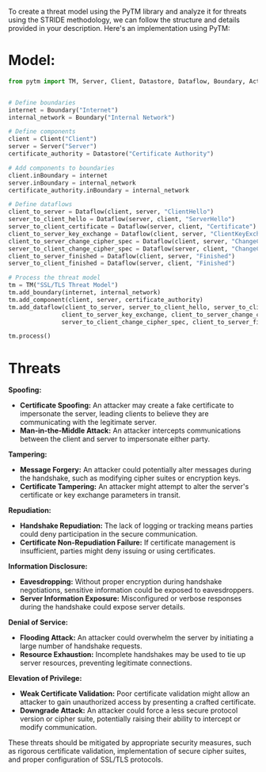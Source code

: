 To create a threat model using the PyTM library and analyze it for threats using the STRIDE methodology, we can follow the structure and details provided in your description. Here's an implementation using PyTM:

# Model:

```python
from pytm import TM, Server, Client, Datastore, Dataflow, Boundary, Actor, Process


# Define boundaries
internet = Boundary("Internet")
internal_network = Boundary("Internal Network")

# Define components
client = Client("Client")
server = Server("Server")
certificate_authority = Datastore("Certificate Authority")

# Add components to boundaries
client.inBoundary = internet
server.inBoundary = internal_network
certificate_authority.inBoundary = internal_network

# Define dataflows
client_to_server = Dataflow(client, server, "ClientHello")
server_to_client_hello = Dataflow(server, client, "ServerHello")
server_to_client_certificate = Dataflow(server, client, "Certificate")
client_to_server_key_exchange = Dataflow(client, server, "ClientKeyExchange")
client_to_server_change_cipher_spec = Dataflow(client, server, "ChangeCipherSpec")
server_to_client_change_cipher_spec = Dataflow(server, client, "ChangeCipherSpec")
client_to_server_finished = Dataflow(client, server, "Finished")
server_to_client_finished = Dataflow(server, client, "Finished")

# Process the threat model
tm = TM("SSL/TLS Threat Model")
tm.add_boundary(internet, internal_network)
tm.add_component(client, server, certificate_authority)
tm.add_dataflow(client_to_server, server_to_client_hello, server_to_client_certificate, 
               client_to_server_key_exchange, client_to_server_change_cipher_spec, 
               server_to_client_change_cipher_spec, client_to_server_finished, server_to_client_finished)

tm.process()
```

# Threats

**Spoofing:**

- **Certificate Spoofing:** An attacker may create a fake certificate to impersonate the server, leading clients to believe they are communicating with the legitimate server.
- **Man-in-the-Middle Attack:** An attacker intercepts communications between the client and server to impersonate either party.

**Tampering:**

- **Message Forgery:** An attacker could potentially alter messages during the handshake, such as modifying cipher suites or encryption keys.
- **Certificate Tampering:** An attacker might attempt to alter the server's certificate or key exchange parameters in transit.

**Repudiation:**

- **Handshake Repudiation:** The lack of logging or tracking means parties could deny participation in the secure communication.
- **Certificate Non-Repudiation Failure:** If certificate management is insufficient, parties might deny issuing or using certificates.

**Information Disclosure:**

- **Eavesdropping:** Without proper encryption during handshake negotiations, sensitive information could be exposed to eavesdroppers.
- **Server Information Exposure:** Misconfigured or verbose responses during the handshake could expose server details.

**Denial of Service:**

- **Flooding Attack:** An attacker could overwhelm the server by initiating a large number of handshake requests.
- **Resource Exhaustion:** Incomplete handshakes may be used to tie up server resources, preventing legitimate connections.

**Elevation of Privilege:**

- **Weak Certificate Validation:** Poor certificate validation might allow an attacker to gain unauthorized access by presenting a crafted certificate.
- **Downgrade Attack:** An attacker could force a less secure protocol version or cipher suite, potentially raising their ability to intercept or modify communication.

These threats should be mitigated by appropriate security measures, such as rigorous certificate validation, implementation of secure cipher suites, and proper configuration of SSL/TLS protocols.